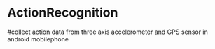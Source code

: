 # ActionRecognition
#collect action data from three axis accelerometer and GPS sensor in android mobilephone
